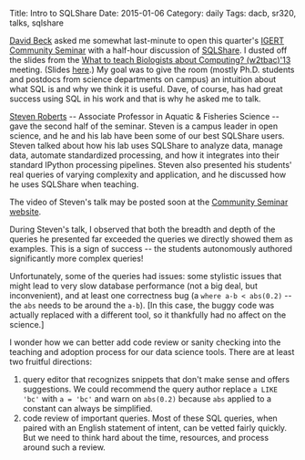 Title: Intro to SQLShare
Date: 2015-01-06
Category: daily
Tags: dacb, sr320, talks, sqlshare

[David Beck](http://faculty.washington.edu/dacb/) asked me somewhat last-minute to open this quarter's [IGERT](http://escience.washington.edu/education/IGERT/overview) [Community Seminar](http://escience.washington.edu/community_seminar) with a half-hour discussion of [SQLShare](http://escience.washington.edu/sqlshare). I dusted off the slides from the [What to teach Biologists about Computing? (w2tbac)'13](https://storify.com/ctitusbrown/what-to-teach-biologists-about-computing) meeting. (Slides [here](http://www.slideshare.net/dhalperi/a-24064276).) My goal was to give the room (mostly Ph.D. students and postdocs from science departments on campus) an intuition about what SQL is and why we think it is useful. Dave, of course, has had great success using SQL in his work and that is why he asked me to talk.

[Steven Roberts](http://faculty.washington.edu/sr320/?cat=44) -- Associate Professor in Aquatic & Fisheries Science -- gave the second half of the seminar. Steven is a campus leader in open science, and he and his lab have been some of our best SQLShare users. Steven talked about how his lab uses SQLShare to analyze data, manage data, automate standardized processing, and how it integrates into their standard IPython processing pipelines. Steven also presented his students' real queries of varying complexity and application, and he discussed how he uses SQLShare when teaching.

The video of Steven's talk may be posted soon at the [Community Seminar website](http://escience.washington.edu/community_seminar).

During Steven's talk, I observed that both the breadth and depth of the queries he presented far exceeded the queries we directly showed them as examples. This is a sign of success -- the students autonomously authored significantly more complex queries!

Unfortunately, some of the queries had issues: some stylistic issues that might lead to very slow database performance (not a big deal, but inconvenient), and at least one correctness bug (a `where a-b < abs(0.2)` -- the `abs` needs to be around the `a-b`). [In this case, the buggy code was actually replaced with a different tool, so it thankfully had no affect on the science.]

I wonder how we can better add code review or sanity checking into the teaching and adoption process for our data science tools. There are at least two fruitful directions:

1. query editor that recognizes snippets that don't make sense and offers suggestions. We could recommend the query author replace `a LIKE 'bc'` with `a = 'bc'` and warn on `abs(0.2)` because `abs` applied to a constant can always be simplified.
2. code review of important queries. Most of these SQL queries, when paired with an English statement of intent, can be vetted fairly quickly. But we need to think hard about the time, resources, and process around such a review.